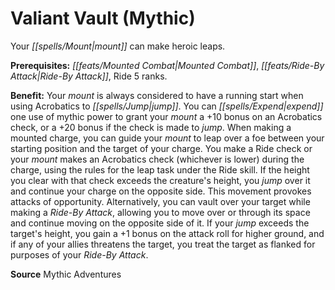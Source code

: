 ﻿---
cssclass: [feats]

---
# Valiant Vault (Mythic)

Your _[[spells/Mount|mount]]_ can make heroic leaps.

**Prerequisites:** _[[feats/Mounted Combat|Mounted Combat]]_, _[[feats/Ride-By Attack|Ride-By Attack]]_, Ride 5 ranks.

**Benefit:** Your _mount_ is always considered to have a running start when using Acrobatics to _[[spells/Jump|jump]]_. You can _[[spells/Expend|expend]]_ one use of mythic power to grant your _mount_ a +10 bonus on an Acrobatics check, or a +20 bonus if the check is made to _jump_. When making a mounted charge, you can guide your _mount_ to leap over a foe between your starting position and the target of your charge. You make a Ride check or your _mount_ makes an Acrobatics check (whichever is lower) during the charge, using the rules for the leap task under the Ride skill. If the height you clear with that check exceeds the creature's height, you _jump_ over it and continue your charge on the opposite side. This movement provokes attacks of opportunity. Alternatively, you can vault over your target while making a _Ride-By Attack_, allowing you to move over or through its space and continue moving on the opposite side of it. If your _jump_ exceeds the target's height, you gain a +1 bonus on the attack roll for higher ground, and if any of your allies threatens the target, you treat the target as flanked for purposes of your _Ride-By Attack_.

**Source** Mythic Adventures